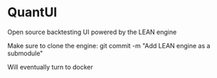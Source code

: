 # QuantUI
Open source backtesting UI powered by the LEAN engine


Make sure to clone the engine:
git commit -m "Add LEAN engine as a submodule"

Will eventually turn to docker 

